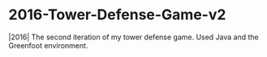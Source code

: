 # 2016-Tower-Defense-Game-v2
|2016| The second iteration of my tower defense game. Used Java and the Greenfoot environment.
